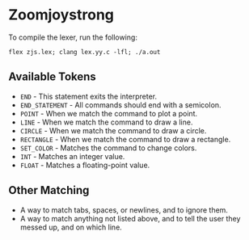 # Zoomjoystrong

To compile the lexer, run the following:

    flex zjs.lex; clang lex.yy.c -lfl; ./a.out

## Available Tokens

* `END` - This statement exits the interpreter.
* `END_STATEMENT` - All commands should end with a semicolon.
* `POINT` - When we match the command to plot a point.
* `LINE` - When we match the command to draw a line.
* `CIRCLE` - When we match the command to draw a circle.
* `RECTANGLE` - When we match the command to draw a rectangle.
* `SET_COLOR` - Matches the command to change colors.
* `INT` - Matches an integer value.
* `FLOAT` - Matches a floating-point value.

## Other Matching

* A way to match tabs, spaces, or newlines, and to ignore them.
* A way to match anything not listed above, and to tell the user they messed up, and on which line.
